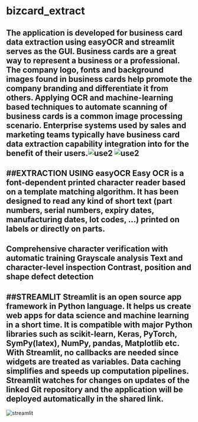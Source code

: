 # bizcard_extract
The application is developed for business card data extraction using easyOCR and streamlit serves as the GUI.
Business cards are a great way to represent a business or a professional. The company logo, fonts and background images found in business cards help promote the company branding and differentiate it from others. 
Applying OCR and machine-learning based techniques to automate scanning of business cards is a common image processing scenario. 
Enterprise systems used by sales and marketing teams typically have business card data extraction capability integration into for the benefit of their users.![use2](https://github.com/Authikesavan/bizcard_extract/assets/129832678/59151c28-b544-48e5-b902-1528c2b50dd0)
![use2](https://github.com/Authikesavan/bizcard_extract/assets/129832678/ca8ade8e-636c-4418-b1f3-d87076b61933)
---
##EXTRACTION USING easyOCR
Easy OCR is a font-dependent printed character reader based on a template matching algorithm. 
It has been designed to read any kind of short text (part numbers, serial numbers, expiry dates, manufacturing dates, lot codes, …) printed on labels or directly on parts.
--
Comprehensive character verification with automatic training
Grayscale analysis
Text and character-level inspection
Contrast, position and shape defect detection
-
##STREAMLIT
Streamlit is an open source app framework in Python language. 
It helps us create web apps for data science and machine learning in a short time. 
It is compatible with major Python libraries such as scikit-learn, Keras, PyTorch, SymPy(latex), NumPy, pandas, Matplotlib etc. 
With Streamlit, no callbacks are needed since widgets are treated as variables. Data caching simplifies and speeds up computation pipelines. 
Streamlit watches for changes on updates of the linked Git repository and the application will be deployed automatically in the shared link.
--
![streamlit](https://github.com/Authikesavan/bizcard_extract/assets/129832678/a0bf536f-2b4c-43fd-be6c-40513f0506d9)
